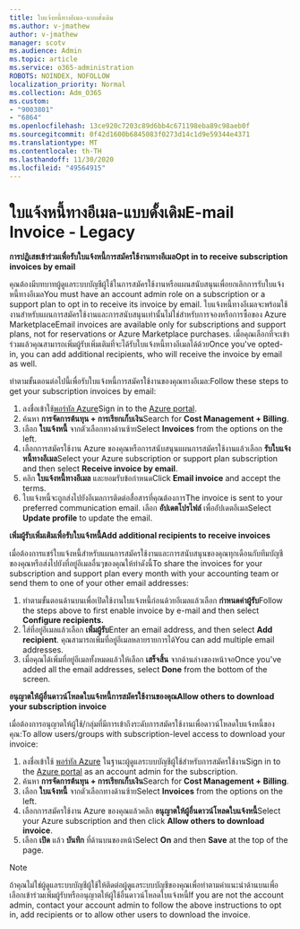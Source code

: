 ```yaml
---
title: ใบแจ้งหนี้ทางอีเมล-แบบดั้งเดิม
ms.author: v-jmathew
author: v-jmathew
manager: scotv
ms.audience: Admin
ms.topic: article
ms.service: o365-administration
ROBOTS: NOINDEX, NOFOLLOW
localization_priority: Normal
ms.collection: Adm_O365
ms.custom:
- "9003801"
- "6864"
ms.openlocfilehash: 13ce920c7203c89d6bb4c671198eba89c98aeb0f
ms.sourcegitcommit: 0f42d1600b6845083f0273d14c1d9e59344e4371
ms.translationtype: MT
ms.contentlocale: th-TH
ms.lasthandoff: 11/30/2020
ms.locfileid: "49564915"
---
```

# <a name="e-mail-invoice---legacy"></a><span data-ttu-id="194df-102">ใบแจ้งหนี้ทางอีเมล-แบบดั้งเดิม</span><span class="sxs-lookup"><span data-stu-id="194df-102">E-mail Invoice - Legacy</span></span>

<span data-ttu-id="194df-103">**การปฏิเสธเข้าร่วมเพื่อรับใบแจ้งหนี้การสมัครใช้งานทางอีเมล**</span><span class="sxs-lookup"><span data-stu-id="194df-103">**Opt in to receive subscription invoices by email**</span></span>

<span data-ttu-id="194df-104">คุณต้องมีบทบาทผู้ดูแลระบบบัญชีผู้ใช้ในการสมัครใช้งานหรือแผนสนับสนุนเพื่อยกเลิกการรับใบแจ้งหนี้ทางอีเมล</span><span class="sxs-lookup"><span data-stu-id="194df-104">You must have an account admin role on a subscription or a support plan to opt in to receive its invoice by email.</span></span> <span data-ttu-id="194df-105">ใบแจ้งหนี้ทางอีเมลจะพร้อมใช้งานสำหรับแผนการสมัครใช้งานและการสนับสนุนเท่านั้นไม่ใช่สำหรับการจองหรือการซื้อของ Azure Marketplace</span><span class="sxs-lookup"><span data-stu-id="194df-105">Email invoices are available only for subscriptions and support plans, not for reservations or Azure Marketplace purchases.</span></span> <span data-ttu-id="194df-106">เมื่อคุณเลือกที่จะเข้าร่วมแล้วคุณสามารถเพิ่มผู้รับเพิ่มเติมที่จะได้รับใบแจ้งหนี้ทางอีเมลได้ด้วย</span><span class="sxs-lookup"><span data-stu-id="194df-106">Once you've opted-in, you can add additional recipients, who will receive the invoice by email as well.</span></span>

<span data-ttu-id="194df-107">ทำตามขั้นตอนต่อไปนี้เพื่อรับใบแจ้งหนี้การสมัครใช้งานของคุณทางอีเมล:</span><span class="sxs-lookup"><span data-stu-id="194df-107">Follow these steps to get your subscription invoices by email:</span></span>

1. <span data-ttu-id="194df-108">ลงชื่อเข้าใช้[พอร์ทัล Azure](https://portal.azure.com/)</span><span class="sxs-lookup"><span data-stu-id="194df-108">Sign in to the [Azure portal](https://portal.azure.com/).</span></span>
2. <span data-ttu-id="194df-109">ค้นหา **การจัดการต้นทุน + การเรียกเก็บเงิน**</span><span class="sxs-lookup"><span data-stu-id="194df-109">Search for **Cost Management + Billing**.</span></span>
3. <span data-ttu-id="194df-110">เลือก **ใบแจ้งหนี้** จากตัวเลือกทางด้านซ้าย</span><span class="sxs-lookup"><span data-stu-id="194df-110">Select **Invoices** from the options on the left.</span></span>
4. <span data-ttu-id="194df-111">เลือกการสมัครใช้งาน Azure ของคุณหรือการสนับสนุนแผนการสมัครใช้งานแล้วเลือก **รับใบแจ้งหนี้ทางอีเมล**</span><span class="sxs-lookup"><span data-stu-id="194df-111">Select your Azure subscription or support plan subscription and then select **Receive invoice by email**.</span></span>
5. <span data-ttu-id="194df-112">คลิก **ใบแจ้งหนี้ทางอีเมล** และยอมรับข้อกำหนด</span><span class="sxs-lookup"><span data-stu-id="194df-112">Click **Email invoice** and accept the terms.</span></span>
6. <span data-ttu-id="194df-113">ใบแจ้งหนี้จะถูกส่งไปยังอีเมลการติดต่อสื่อสารที่คุณต้องการ</span><span class="sxs-lookup"><span data-stu-id="194df-113">The invoice is sent to your preferred communication email.</span></span> <span data-ttu-id="194df-114">เลือก **อัปเดตโปรไฟล์** เพื่ออัปเดตอีเมล</span><span class="sxs-lookup"><span data-stu-id="194df-114">Select **Update profile** to update the email.</span></span>

<span data-ttu-id="194df-115">**เพิ่มผู้รับเพิ่มเติมเพื่อรับใบแจ้งหนี้**</span><span class="sxs-lookup"><span data-stu-id="194df-115">**Add additional recipients to receive invoices**</span></span>

<span data-ttu-id="194df-116">เมื่อต้องการแชร์ใบแจ้งหนี้สำหรับแผนการสมัครใช้งานและการสนับสนุนของคุณทุกเดือนกับทีมบัญชีของคุณหรือส่งไปยังที่อยู่อีเมลอื่นๆของคุณให้ทำดังนี้</span><span class="sxs-lookup"><span data-stu-id="194df-116">To share the invoices for your subscription and support plan every month with your accounting team or send them to one of your other email addresses:</span></span>

1. <span data-ttu-id="194df-117">ทำตามขั้นตอนด้านบนเพื่อเปิดใช้งานใบแจ้งหนี้ก่อนด้วยอีเมลแล้วเลือก **กำหนดค่าผู้รับ**</span><span class="sxs-lookup"><span data-stu-id="194df-117">Follow the steps above to first enable invoice by e-mail and then select **Configure recipients.**</span></span>
2. <span data-ttu-id="194df-118">ใส่ที่อยู่อีเมลแล้วเลือก **เพิ่มผู้รับ**</span><span class="sxs-lookup"><span data-stu-id="194df-118">Enter an email address, and then select **Add recipient**.</span></span> <span data-ttu-id="194df-119">คุณสามารถเพิ่มที่อยู่อีเมลหลายรายการได้</span><span class="sxs-lookup"><span data-stu-id="194df-119">You can add multiple email addresses.</span></span>
3. <span data-ttu-id="194df-120">เมื่อคุณได้เพิ่มที่อยู่อีเมลทั้งหมดแล้วให้เลือก **เสร็จสิ้น** จากด้านล่างของหน้าจอ</span><span class="sxs-lookup"><span data-stu-id="194df-120">Once you've added all the email addresses, select **Done** from the bottom of the screen.</span></span>

<span data-ttu-id="194df-121">**อนุญาตให้ผู้อื่นดาวน์โหลดใบแจ้งหนี้การสมัครใช้งานของคุณ**</span><span class="sxs-lookup"><span data-stu-id="194df-121">**Allow others to download your subscription invoice**</span></span>

<span data-ttu-id="194df-122">เมื่อต้องการอนุญาตให้ผู้ใช้/กลุ่มที่มีการเข้าถึงระดับการสมัครใช้งานเพื่อดาวน์โหลดใบแจ้งหนี้ของคุณ:</span><span class="sxs-lookup"><span data-stu-id="194df-122">To allow users/groups with subscription-level access to download your invoice:</span></span>

1. <span data-ttu-id="194df-123">ลงชื่อเข้าใช้ [พอร์ทัล Azure](https://portal.azure.com/) ในฐานะผู้ดูแลระบบบัญชีผู้ใช้สำหรับการสมัครใช้งาน</span><span class="sxs-lookup"><span data-stu-id="194df-123">Sign in to the [Azure portal](https://portal.azure.com/) as an account admin for the subscription.</span></span>
2. <span data-ttu-id="194df-124">ค้นหา **การจัดการต้นทุน + การเรียกเก็บเงิน**</span><span class="sxs-lookup"><span data-stu-id="194df-124">Search for **Cost Management + Billing**.</span></span>
3. <span data-ttu-id="194df-125">เลือก **ใบแจ้งหนี้** จากตัวเลือกทางด้านซ้าย</span><span class="sxs-lookup"><span data-stu-id="194df-125">Select **Invoices** from the options on the left.</span></span>
4. <span data-ttu-id="194df-126">เลือกการสมัครใช้งาน Azure ของคุณแล้วคลิก **อนุญาตให้ผู้อื่นดาวน์โหลดใบแจ้งหนี้**</span><span class="sxs-lookup"><span data-stu-id="194df-126">Select your Azure subscription and then click **Allow others to download invoice**.</span></span>
5. <span data-ttu-id="194df-127">เลือก **เปิด** แล้ว **บันทึก** ที่ด้านบนของหน้า</span><span class="sxs-lookup"><span data-stu-id="194df-127">Select **On** and then **Save** at the top of the page.</span></span>

> [!NOTE]
<span data-ttu-id="194df-128">ถ้าคุณไม่ใช่ผู้ดูแลระบบบัญชีผู้ใช้ให้ติดต่อผู้ดูแลระบบบัญชีของคุณเพื่อทำตามคำแนะนำด้านบนเพื่อเลือกเข้าร่วมเพิ่มผู้รับหรืออนุญาตให้ผู้ใช้อื่นดาวน์โหลดใบแจ้งหนี้</span><span class="sxs-lookup"><span data-stu-id="194df-128">If you are not the account admin, contact your account admin to follow the above instructions to opt in, add recipients or to allow other users to download the invoice.</span></span>
